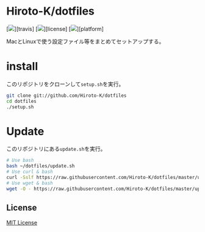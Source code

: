 # Hiroto-K/dotfiles

[![](https://img.shields.io/travis/Hiroto-K/dotfiles/master.svg?style=flat-square)][travis]
[![](https://img.shields.io/github/license/Hiroto-K/dotfiles.svg?style=flat-square)][license]
[![](https://img.shields.io/badge/platform-OS%20X%20|%20Linux-808080.svg?style=flat-square)][platform]

MacとLinuxで使う設定ファイル等をまとめてセットアップする。

# install
このリポジトリをクローンして``setup.sh``を実行。
```sh
git clone git://github.com/Hiroto-K/dotfiles
cd dotfiles
./setup.sh
```

# Update
このリポジトリにある``update.sh``を実行。
```bash
# Use bash
bash ~/dotfiles/update.sh
# Use curl & bash
curl -Sslf https://raw.githubusercontent.com/Hiroto-K/dotfiles/master/update.sh | bash
# Use wget & bash
wget -O - https://raw.githubusercontent.com/Hiroto-K/dotfiles/master/update.sh | bash
```

## License
[MIT License](https://github.com/Hiroto-K/dotfiles/blob/master/LICENSE "MIT License")